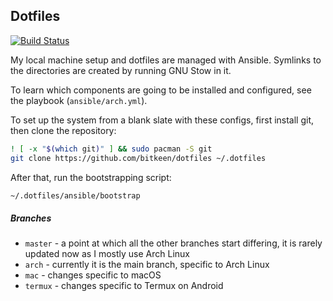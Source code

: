 ## Dotfiles

[![Build Status](https://travis-ci.org/bitkeen/dotfiles.svg?branch=arch)](https://travis-ci.org/bitkeen/dotfiles)

My local machine setup and dotfiles are managed with Ansible.
Symlinks to the directories are created by running GNU Stow in it.

To learn which components are going to be installed and configured, see the playbook (`ansible/arch.yml`).

To set up the system from a blank slate with these configs, first install git, then clone the repository:
```sh
! [ -x "$(which git)" ] && sudo pacman -S git
git clone https://github.com/bitkeen/dotfiles ~/.dotfiles
```

After that, run the bootstrapping script:
```sh
~/.dotfiles/ansible/bootstrap
```

##### Branches
- `master` - a point at which all the other branches start differing, it is rarely updated now as I mostly use Arch Linux
- `arch` - currently it is the main branch, specific to Arch Linux
- `mac` - changes specific to macOS
- `termux` - changes specific to Termux on Android
